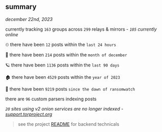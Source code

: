 
## summary
_december 22nd, 2023_

currently tracking `163` groups across `299` relays & mirrors - _`105` currently online_

⏲ there have been `12` posts within the `last 24 hours`

🦈 there have been `214` posts within the `month of december`

🪐 there have been `1136` posts within the `last 90 days`

🏚 there have been `4529` posts within the `year of 2023`

🦕 there have been `9219` posts `since the dawn of ransomwatch`

there are `96` custom parsers indexing posts

_`20` sites using v2 onion services are no longer indexed - [support.torproject.org](https://support.torproject.org/onionservices/v2-deprecation/)_

> see the project [README](https://github.com/joshhighet/ransomwatch#ransomwatch--) for backend technicals
